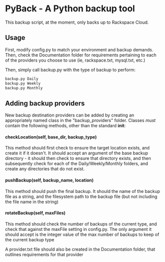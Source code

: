 # PyBack - A Python backup tool

This backup script, at the moment, only backs up to Rackspace Cloud.


## Usage
First, modify config.py to match your environment and backup demands.
Then, check the Documentation folder for requirements pertaining to each of the providers you choose to use (ie, rackspace.txt, mysql.txt, etc.)

Then, simply call backup.py with the type of backup to perform:

```bash
backup.py Daily
backup.py Weekly
backup.py Monthly
```

## Adding backup providers
New backup destination providers can be added by creating an appropriately named class in the "backup_providers" folder.  Classes *must* contain the following methods, other than the standard __init__:

#### checkLocation(self, base_dir, backup_type)
This method should first check to ensure the target location exists, and create it if it doesn't.  It should accept an argument of the base backup directory - it should then check to ensure that directory exists, and then subsequently check for each of the Daily/Weekly/Monthly folders, and create any directories that do not exist.

#### pushBackup(self, backup_name, location)
This method should push the final backup.  It should the name of the backup file as a string, and the filesystem path to the backup file (but not including the file name in the string)

#### rotateBackup(self, maxFiles)
This method should check the number of backups of the current type, and check that against the maxFile setting in config.py.  The only argument it should accept is the integer value of the max number of backups to keep of the current backup type

A provider.txt file should also be created in the Documentation folder, that outlines requirements for that provider
